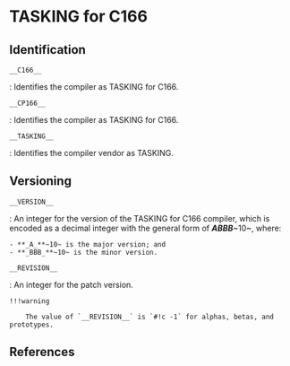 # TASKING for C166

## Identification

`__C166__`

:   Identifies the compiler as TASKING for C166.

`__CP166__`

:   Identifies the compiler as TASKING for C166.

`__TASKING__`

:   Identifies the compiler vendor as TASKING.

## Versioning

`__VERSION__`

:   An integer for the version of the TASKING for C166 compiler, which is encoded as a decimal integer with the general form of **_ABBB_**~10~, where:

    - **_A_**~10~ is the major version; and
    - **_BBB_**~10~ is the minor version.

`__REVISION__`

:   An integer for the patch version.

    !!!warning

        The value of `__REVISION__` is `#!c -1` for alphas, betas, and prototypes.

## References
